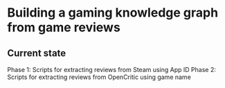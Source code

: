 # Building a gaming knowledge graph from game reviews

## Current state

Phase 1: Scripts for extracting reviews from Steam using App ID
Phase 2: Scripts for extracting reviews from OpenCritic using game name
